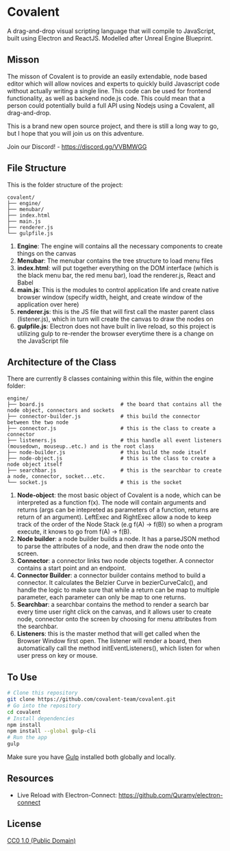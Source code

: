 # Covalent

A drag-and-drop visual scripting language that will compile to JavaScript, built using Electron and ReactJS. 
Modelled after Unreal Engine Blueprint. 

## Misson

The misson of Covalent is to provide an easily extendable, node based editor which will allow novices and experts to quickly build Javascript code without actually writing a single line. This code can be used for frontend functionality, as well as backend node.js code. This could mean that a person could potentially build a full API using Nodejs using a Covalent, all drag-and-drop.

This is a brand new open source project, and there is still a long way to go, but I hope that you will join us on this adventure.

Join our Discord! - https://discord.gg/VVBMWGG

## File Structure 
This is the folder structure of the project: 

    covalent/
    ├── engine/                       
    ├── menubar/
    ├── index.html 
    ├── main.js 
    ├── renderer.js  
    └── gulpfile.js    
    
  1. **Engine**: The engine will contains all the necessary components to create things on the canvas 
  2. **Menubar**: The menubar contains the tree structure to load menu files 
  3. **index.html**: will put together everything on the DOM interface (which is the black menu bar, the red menu bar), load the renderer.js, React and Babel 
  4. **main.js**: This is the modules to control application life and create native browser window (specify width, height, and create window of the application over here)
  5. **renderer.js**: this is the JS file that will first call the master parent class (listener.js), which in turn will create the canvas to draw the nodes on 
  6. **gulpfile.js**: Electron does not have built in live reload, so this project is utilizing gulp to re-render the browser everytime there is a change on the JavaScript file 


     

## Architecture of the Class 
There are currently 8 classes containing within this file, within the engine folder:  

    engine/
    ├── board.js                         # the board that contains all the node object, connectors and sockets 
    ├── connector-builder.js             # this build the connector between the two node 
    ├── connector.js                     # this is the class to create a connector 
    ├── listeners.js                     # this handle all event listeners (mousedown, mouseup..etc.) and is the root class 
    ├── node-builder.js                  # this build the node itself             
    ├── node-object.js                   # this is the class to create a node object itself 
    ├── searchbar.js                     # this is the searchbar to create a node, connector, socket...etc. 
    └── socket.js                        # this is the socket 
    
   
  1. **Node-object**: the most basic object of Covalent is a node, which can be interpreted as a function f(x). The node will contain arguments and returns (args can be intepreted as parameters of a function, returns are return of an argument). LeftExec and RightExec allow a node to keep track of the order of the Node Stack (e.g f(A) -> f(B)) so when a program execute, it knows to go from f(A) -> f(B). 
  2. **Node builder**: a node builder builds a node. It has a parseJSON method to parse the attributes of a node, and then draw the node onto the screen. 
  3. **Connector**: a connector links two node objects together. A connector contains a start point and an endpoint. 
  4. **Connector Builder**: a connector builder contains method to build a connector. It calculates the Belzier Curve in bezierCurveCalc(), and handle the logic to make sure that while a return can be map to multiple parameter, each parameter can only be map to one returns. 
  5. **Searchbar**: a searchbar contains the method to render a search bar every time user right click on the canvas, and it allows user to create node, connector onto the screen by choosing for menu attributes from the searchbar.
  6. **Listeners**: this is the master method that will get called when the Browser Window first open. The listener will render a board, then automatically call the method initEventListeners(), which listen for when user press on key or mouse. 

## To Use
```bash
# Clone this repository
git clone https://github.com/covalent-team/covalent.git 
# Go into the repository
cd covalent 
# Install dependencies
npm install 
npm install --global gulp-cli 
# Run the app
gulp 
```
Make sure you have [Gulp](https://github.com/gulpjs/gulp/blob/v3.9.1/docs/getting-started.md) installed both globally and locally. 

## Resources 
- Live Reload with Electron-Connect: https://github.com/Quramy/electron-connect  


## License

[CC0 1.0 (Public Domain)](LICENSE.md)
